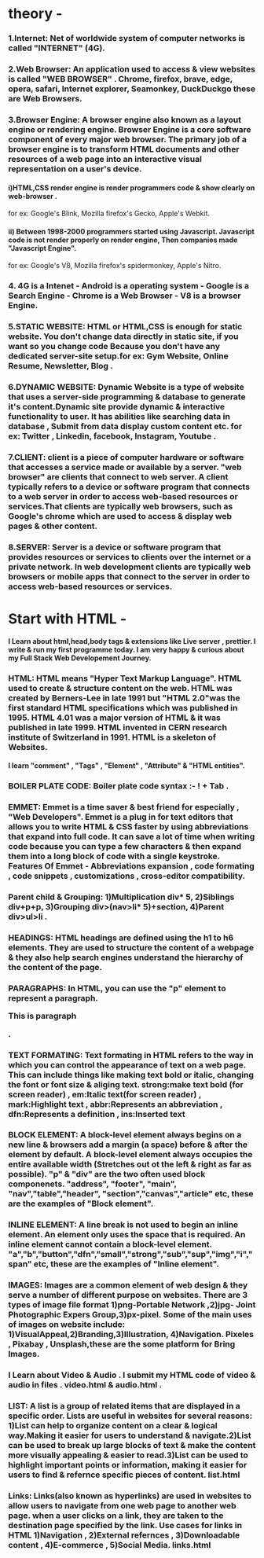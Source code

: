 # theory -
### 1.Internet: Net of worldwide system of computer networks is called "INTERNET" (4G).
 
### 2.Web Browser: An application used to access & view websites is called "WEB BROWSER" . Chrome, firefox, brave, edge, opera, safari, Internet explorer, Seamonkey, DuckDuckgo these are Web Browsers. 
 
### 3.Browser Engine: A browser engine also known as a layout engine or rendering engine. Browser Engine is a core software component of every major web browser. The primary job of a browser engine is to transform HTML documents and other resources of a web page into an interactive visual representation on a user's device.
#### i)HTML,CSS render engine is render programmers code & show clearly on web-browser .
for ex: Google's Blink, Mozilla firefox's Gecko, Apple's Webkit.
#### ii) Between 1998-2000 programmers started using Javascript. Javascript code is not render properly on render engine, Then companies made "Javascript Engine".
 for ex: Google's V8, Mozilla firefox's spidermonkey, Apple's Nitro.
 
 ### 4.  4G is a Intenet - Android is a operating system - Google is a Search Engine - Chrome is a Web Browser - V8 is a browser Engine.
     
### 5.STATIC WEBSITE: HTML or HTML,CSS is enough for static website. You don't change data directly in static site, if you want so you change code Because you don't have any dedicated server-site setup.for ex: Gym Website, Online Resume, Newsletter, Blog .
 
### 6.DYNAMIC WEBSITE: Dynamic Website is a type of website that uses a server-side programming & database to generate it's content.Dynamic site provide dynamic & interactive functionality to user. It has abilities like searching data in database , Submit from data display custom content etc. for ex: Twitter , Linkedin, facebook, Instagram, Youtube .
 
### 7.CLIENT: client is a piece of computer hardware or software that accesses a service made or available by a server. "web browser" are clients that connect to web server. A client typically refers to a device or software program that connects to a web server in order to access web-based resources or services.That clients are typically web browsers, such as Google's chrome which are used to access & display web pages & other content.
 
### 8.SERVER: Server is a device or software program that provides resources or services to clients over the internet or a private network. In web development clients are typically web browsers or mobile apps that connect to the server in order to access web-based resources or services.

# Start with HTML - 
#### I Learn about html,head,body tags & extensions like Live server , prettier. I write & run my first programme today. I am very happy & curious about my Full Stack Web Developement Journey.
 
 ### HTML: HTML means "Hyper Text Markup Language". HTML used to create & structure content on the web. HTML was created by Berners-Lee in late 1991 but "HTML 2.0"was the first standard HTML specifications which was published in 1995. HTML 4.01 was a major version of HTML & it was published in late 1999. HTML invented in CERN research institute of Switzerland in 1991. HTML is a skeleton of Websites.      
 #### I learn "comment" , "Tags" , "Element" , "Attribute" & "HTML entities".
 
 ### BOILER PLATE CODE: Boiler plate code syntax :- ! + Tab . 
 ### EMMET: Emmet is a time saver & best friend for especially , "Web Developers". Emmet is a plug in for text editors that allows you to write HTML & CSS faster by using abbreviations that expand into full code. It can save a lot of time when writing code because you can type a few characters & then expand them into a long block of code with a single keystroke. Features Of Emmet - Abbreviations expansion , code formating , code snippets , customizations , cross-editor compatibility. 
 
 ### Parent child & Grouping: 1)Multiplication div* 5, 2)Siblings div+p+p, 3)Grouping div>(nav>li* 5)+section, 4)Parent div>ul>li .   
 
 ### HEADINGS: HTML headings are defined using the h1 to h6 elements. They are used to structure the content of a webpage & they also help search engines understand the hierarchy of the content of the page.
 ### PARAGRAPHS: In HTML, you can use the "p" element to represent a paragraph.<p> This is paragraph </p> . 
 ### TEXT FORMATING: Text formating in HTML refers to the way in which you can control the appearance of text on a web page. This can include things like making text bold or italic, changing the font or font size & aliging text. strong:make text bold (for screen reader) , em:Italic text(for screen reader) , mark:Highlight text , abbr:Represents an abbreviation , dfn:Represents a definition , ins:Inserted text 
 
 ### BLOCK ELEMENT: A block-level element always begins on a new line & browsers add a margin (a space) before  & after the element by default. A block-level element always occupies the entire available width (Stretches out ot the left & right as far as possible). "p" & "div" are the two often used block componenets. "address", "footer", "main", "nav","table","header", "section","canvas","article" etc, these are the examples of "Block element".
 
 ### INLINE ELEMENT: A line break is not used to begin an inline element.  An element only uses the space that is required. An inline element cannot contain a block-level element. "a","b","button","dfn","small","strong","sub","sup","img","i","span" etc, these are the examples of "Inline element".  
 
 ### IMAGES: Images are a common element of web design & they serve a number of different purpose on websites. There are 3 types of image file format 1)png-Portable Network ,2)jpg- Joint Photographic Expers Group,3)px-pixel. Some of the main uses of images on website include: 1)VisualAppeal,2)Branding,3)Illustration, 4)Navigation. Pixeles , Pixabay , Unsplash,these are the some platform for Bring Images.  
 
 ### I Learn about Video & Audio . I submit my HTML code of video & audio in files . video.html & audio.html . 

### LIST: A list is a group of related items that are displayed in a specific order. Lists are useful in websites for several reasons: 1)List can help to organize content on a clear & logical way.Making it easier for users to understand & navigate.2)List can be used to break up large blocks of text & make the content more visually appealing & easier to read.3)List can be used to highlight important points or information, making it easier for users to find & refernce specific pieces of content. list.html

### Links: Links(also known as hyperlinks) are used in websites to allow users to navigate from one web page to another web page. when a user clicks on a link, they are taken to the destination page specified by the link. Use cases for links in HTML 1)Navigation , 2)External refernces , 3)Downloadable content , 4)E-commerce , 5)Social Media. links.html 
